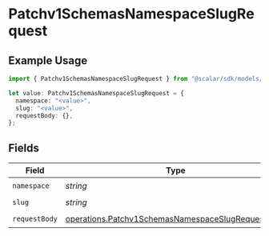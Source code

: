# Patchv1SchemasNamespaceSlugRequest

## Example Usage

```typescript
import { Patchv1SchemasNamespaceSlugRequest } from "@scalar/sdk/models/operations";

let value: Patchv1SchemasNamespaceSlugRequest = {
  namespace: "<value>",
  slug: "<value>",
  requestBody: {},
};
```

## Fields

| Field                                                                                                                  | Type                                                                                                                   | Required                                                                                                               | Description                                                                                                            |
| ---------------------------------------------------------------------------------------------------------------------- | ---------------------------------------------------------------------------------------------------------------------- | ---------------------------------------------------------------------------------------------------------------------- | ---------------------------------------------------------------------------------------------------------------------- |
| `namespace`                                                                                                            | *string*                                                                                                               | :heavy_check_mark:                                                                                                     | N/A                                                                                                                    |
| `slug`                                                                                                                 | *string*                                                                                                               | :heavy_check_mark:                                                                                                     | N/A                                                                                                                    |
| `requestBody`                                                                                                          | [operations.Patchv1SchemasNamespaceSlugRequestBody](../../models/operations/patchv1schemasnamespaceslugrequestbody.md) | :heavy_check_mark:                                                                                                     | N/A                                                                                                                    |